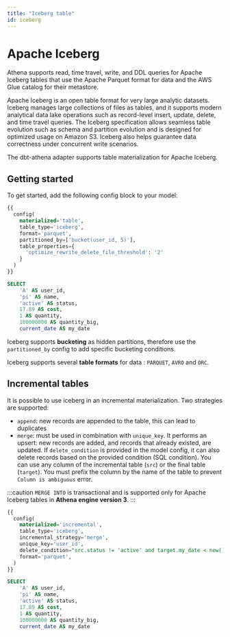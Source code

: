 ```yaml
---
title: "Iceberg table"
id: iceberg
---
```


# Apache Iceberg

Athena supports read, time travel, write, and DDL queries for Apache Iceberg tables that use the Apache Parquet format for data and the AWS Glue catalog for their metastore.

Apache Iceberg is an open table format for very large analytic datasets. Iceberg manages large collections of files as tables, and it supports modern analytical data lake operations such as record-level insert, update, delete, and time travel queries. The Iceberg specification allows seamless table evolution such as schema and partition evolution and is designed for optimized usage on Amazon S3. Iceberg also helps guarantee data correctness under concurrent write scenarios.

The dbt-athena adapter supports table materialization for Apache Iceberg.

## Getting started

To get started, add the following config block to your model:

```sql
{{
  config(
    materialized='table',
    table_type='iceberg',
    format='parquet',
    partitioned_by=['bucket(user_id, 5)'],
    table_properties={
      'optimize_rewrite_delete_file_threshold': '2'
    }
  )
}}

SELECT
    'A' AS user_id,
    'pi' AS name,
    'active' AS status,
    17.89 AS cost,
    1 AS quantity,
    100000000 AS quantity_big,
    current_date AS my_date
```

Iceberg supports **bucketing** as hidden partitions, therefore use the `partitioned_by` config to add specific bucketing conditions.

Iceberg supports several **table formats** for data : `PARQUET`, `AVRO` and `ORC`.

## Incremental tables

It is possible to use iceberg in an incremental materialization. Two strategies are supported:

- `append`: new records are appended to the table, this can lead to duplicates
- `merge`: must be used in combination with `unique_key`.
  It performs an upsert: new records are added, and records that already existed, are updated. If
  `delete_condition` is provided in the model config, it can also delete records based on the
  provided condition (SQL condition). You can use any column of the incremental table (`src`) or
  the final table (`target`). You must prefix the column by the name of the table to prevent
  `Column is ambiguous` error.

:::caution
`MERGE INTO` is transactional and is supported only for Apache Iceberg tables in **Athena engine version 3**.
:::

```sql
{{
  config(
    materialized='incremental',
    table_type='iceberg',
    incremental_strategy='merge',
    unique_key='user_id',
    delete_condition="src.status != 'active' and target.my_date < now() - interval '2' year"
    format='parquet',
  )
}}

SELECT
    'A' AS user_id,
    'pi' AS name,
    'active' AS status,
    17.89 AS cost,
    1 AS quantity,
    100000000 AS quantity_big,
    current_date AS my_date
```
